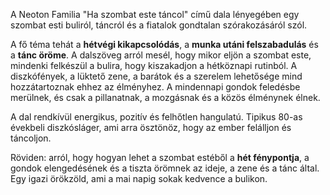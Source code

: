 A Neoton Familia "Ha szombat este táncol" című dala lényegében egy szombat esti buliról, táncról és a fiatalok gondtalan szórakozásáról szól.

A fő téma tehát a **hétvégi kikapcsolódás**, a **munka utáni felszabadulás** és a **tánc öröme**. A dalszöveg arról mesél, hogy mikor eljön a szombat este, mindenki felkészül a bulira, hogy kiszakadjon a hétköznapi rutinból. A diszkófények, a lüktető zene, a barátok és a szerelem lehetősége mind hozzátartoznak ehhez az élményhez. A mindennapi gondok feledésbe merülnek, és csak a pillanatnak, a mozgásnak és a közös élménynek élnek.

A dal rendkívül energikus, pozitív és felhőtlen hangulatú. Tipikus 80-as évekbeli diszkósláger, ami arra ösztönöz, hogy az ember felálljon és táncoljon.

Röviden: arról, hogy hogyan lehet a szombat estéből a **hét fénypontja**, a gondok elengedésének és a tiszta örömnek az ideje, a zene és a tánc által. Egy igazi örökzöld, ami a mai napig sokak kedvence a bulikon.
